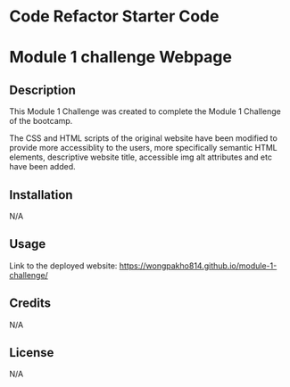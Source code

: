 # Code Refactor Starter Code

# Module 1 challenge Webpage

## Description

This Module 1 Challenge was created to complete the Module 1 Challenge of the bootcamp.

The CSS and HTML scripts of the original website have been modified to provide more accessiblity to the users, more specifically
semantic HTML elements, descriptive website title, accessible img alt attributes and etc have been added.

## Installation

N/A

## Usage

Link to the deployed website: https://wongpakho814.github.io/module-1-challenge/

## Credits

N/A

## License

N/A
